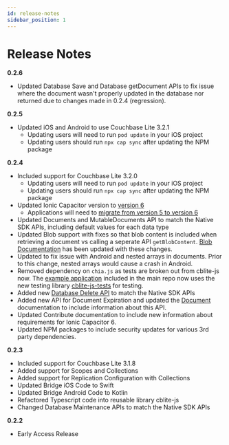 ```yaml
---
id: release-notes
sidebar_position: 1
---
```


# Release Notes 
**0.2.6**
- Updated Database Save and Database getDocument APIs to fix issue where the document wasn't properly updated in the database nor returned due to changes made in 0.2.4 (regression). 

**0.2.5**
- Updated iOS and Android to use Couchbase Lite 3.2.1
	- Updating users will need to run `pod update` in your iOS project 
	- Updating users should run `npx cap sync` after updating the NPM package

**0.2.4**
- Included support for Couchbase Lite 3.2.0
	- Updating users will need to run `pod update` in your iOS project 
	- Updating users should run `npx cap sync` after updating the NPM package
- Updated Ionic Capacitor version to [version 6](https://ionic.io/blog/announcing-capacitor-6-0)
	- Applications will need to [migrate from version 5 to version 6](https://capacitorjs.com/docs/updating/6-0)
- Updated Documents and MutableDocuments API to match the Native SDK APIs, including default values for each data type
- Updated Blob support with fixes so that blob content is included when retrieving a document vs calling a seperate API `getBlobContent`.  [Blob Documentation](../blobs.md) has been updated with these changes. 
- Updated to fix issue with Android and nested arrays in documents.  Prior to this change, nested arrays would cause a crash in Android.
- Removed dependency on `chia.js` as tests are broken out from cblite-js now.  The [example application](https://github.com/Couchbase-Ecosystem/cbl-ionic/tree/main/example) included in the main repo now uses the new testing library [cblite-js-tests](https://github.com/Couchbase-Ecosystem/cblite-js-tests) for testing.
- Added new [Database Delete API](../databases.md#deleting-a-database) to match the Native SDK APIs
- Added new API for Document Expiration and updated the [Document](../documents.md#document-expiration) documentation to include information about this API. 
- Updated Contribute documentation to include new information about requirements for Ionic Capacitor 6. 
- Updated NPM packages to include security updates for various 3rd party dependencies. 


**0.2.3**
- Included support for Couchbase Lite 3.1.8
- Added support for Scopes and Collections
- Added support for Replication Configuration with Collections
- Updated Bridge iOS Code to Swift
- Updated Bridge Android Code to Kotlin
- Refactored Typescript code into reusable library cblite-js
- Changed Database Maintenance APIs to match the Native SDK APIs

**0.2.2**
- Early Access Release 